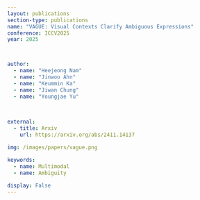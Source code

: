 ```yaml
---
layout: publications
section-type: publications
name: "VAGUE: Visual Contexts Clarify Ambiguous Expressions"
conference: ICCV2025
year: 2025



author:
  - name: "Heejeong Nam"
  - name: "Jinwoo Ahn"
  - name: "Keummin Ka"
  - name: "Jiwan Chung"
  - name: "Youngjae Yu"

  
  
external:
  - title: Arxiv
    url: https://arxiv.org/abs/2411.14137

img: /images/papers/vague.png

keywords:
  - name: Multimodal
  - name: Ambiguity
  
display: False
---
```

